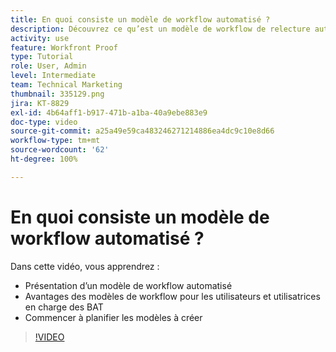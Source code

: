 ```yaml
---
title: En quoi consiste un modèle de workflow automatisé ?
description: Découvrez ce qu’est un modèle de workflow de relecture automatisé et comment les utilisateurs et les utilisatrices peuvent bénéficier des modèles. Commencez à planifier les modèles à créer.
activity: use
feature: Workfront Proof
type: Tutorial
role: User, Admin
level: Intermediate
team: Technical Marketing
thumbnail: 335129.png
jira: KT-8829
exl-id: 4b64aff1-b917-471b-a1ba-40a9ebe883e9
doc-type: video
source-git-commit: a25a49e59ca483246271214886ea4dc9c10e8d66
workflow-type: tm+mt
source-wordcount: '62'
ht-degree: 100%

---
```


# En quoi consiste un modèle de workflow automatisé ?

Dans cette vidéo, vous apprendrez :

* Présentation d’un modèle de workflow automatisé
* Avantages des modèles de workflow pour les utilisateurs et utilisatrices en charge des BAT
* Commencer à planifier les modèles à créer

>[!VIDEO](https://video.tv.adobe.com/v/335129/?quality=12&learn=on)

<!---
Learn More Icon
Automated workflow overview
Create and manage Automated Workflow templates
Configure a proof
--->
